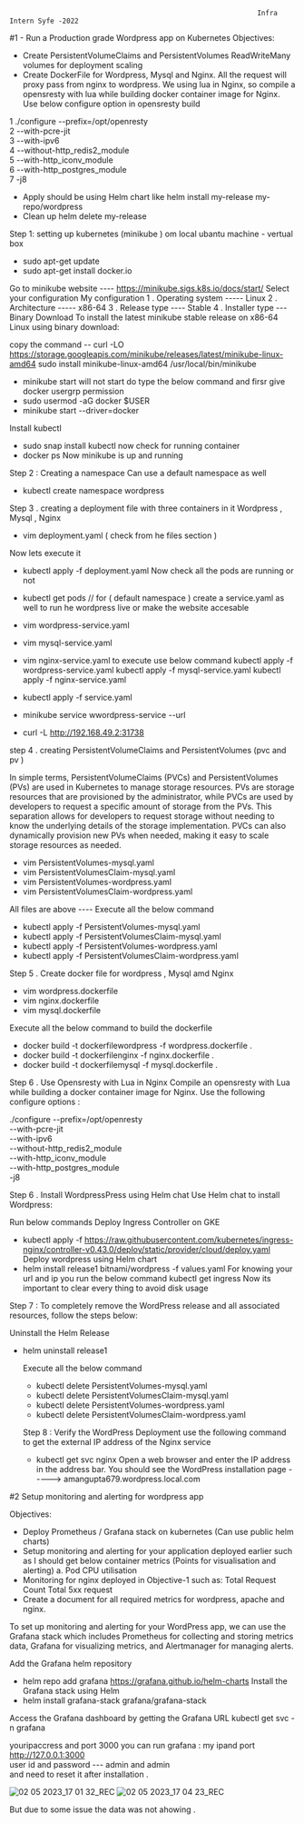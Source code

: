                                                                  Infra Intern Syfe -2022

#1 - Run a Production grade Wordpress app on Kubernetes
Objectives:
* Create PersistentVolumeClaims and PersistentVolumes
   ReadWriteMany volumes for deployment scaling
* Create DockerFile for Wordpress, Mysql and Nginx. All the request will proxy pass from nginx to wordpress. 
   We using lua in Nginx, so compile a opensresty with lua while building docker container image for Nginx. 
   Use below configure option in opensresty build
   
1 ./configure --prefix=/opt/openresty \
2             --with-pcre-jit \
3             --with-ipv6 \
4             --without-http_redis2_module \
5             --with-http_iconv_module \
6             --with-http_postgres_module \
7             -j8

* Apply should be using Helm chart like helm install my-release my-repo/wordpress 
* Clean up helm delete my-release

Step 1: setting up kubernetes (minikube ) om local ubantu machine - vertual box 
   *  sudo apt-get update
   *  sudo apt-get install docker.io
   
   Go to minikube website  ---- https://minikube.sigs.k8s.io/docs/start/
   Select your configuration 
   My configuration 
   1 . Operating system -----  Linux 
   2 . Architecture ----- x86-64 
   3 . Release type ---- Stable 
   4 . Installer type --- Binary Download 
   To install the latest minikube stable release on x86-64 Linux using binary download:
   
   copy the command -- curl -LO https://storage.googleapis.com/minikube/releases/latest/minikube-linux-amd64
                       sudo install minikube-linux-amd64 /usr/local/bin/minikube
                       
   * minikube start
   will not start do type the below command and firsr give docker usergrp permission 
   * sudo usermod -aG docker $USER
   * minikube start --driver=docker 
   
   Install kubectl 
   * sudo snap install kubectl 
   now check for running container 
   * docker ps 
   Now minikube is up and running 
   
Step 2 : Creating a namespace 
   Can use a default namespace as well 
   
   * kubectl create namespace wordpress
   
Step 3 . creating a deployment file with three containers in it Wordpress  , Mysql  , Nginx  
   * vim deployment.yaml ( check from he files section )
   
   Now lets execute it 
   * kubectl apply -f deployment.yaml 
   Now check all the pods are running or not 
   * kubectl get pods  // for ( default namespace ) 
   create a service.yaml as well to run he wordpress live or make the website accesable 
   * vim wordpress-service.yaml 
   * vim mysql-service.yaml
   * vim nginx-service.yaml
   to execute use below  command
   kubectl apply -f wordpress-service.yaml
   kubectl apply -f mysql-service.yaml
   kubectl apply -f nginx-service.yaml

   * kubectl apply -f service.yaml 
   * minikube service wwordpress-service --url
   * curl -L http://192.168.49.2:31738
   
   
step 4 . creating PersistentVolumeClaims and PersistentVolumes   (pvc and pv )
   
  In simple terms, PersistentVolumeClaims (PVCs) and PersistentVolumes (PVs) are used in Kubernetes to manage storage resources. PVs are storage resources that are provisioned by the administrator, while PVCs are used by developers to     request a specific amount of storage from the PVs. This separation allows for developers to request storage without needing to know the underlying details of the storage implementation. PVCs can also dynamically provision new PVs when   needed, making it easy to scale storage resources as needed. 

  * vim PersistentVolumes-mysql.yaml
  * vim PersistentVolumesClaim-mysql.yaml
  * vim PersistentVolumes-wordpress.yaml
  * vim PersistentVolumesClaim-wordpress.yaml
 
  All files are above ---- 
  Execute all the below command 
  * kubectl apply -f PersistentVolumes-mysql.yaml
  * kubectl apply -f PersistentVolumesClaim-mysql.yaml
  * kubectl apply -f PersistentVolumes-wordpress.yaml
  * kubectl apply -f PersistentVolumesClaim-wordpress.yaml
  
Step 5 . Create docker file for wordpress , Mysql amd Nginx   

  
  * vim wordpress.dockerfile
  * vim nginx.dockerfile
  * vim mysql.dockerfile
  

 Execute all the below command to build the dockerfile 
 
  * docker build -t dockerfilewordpress -f wordpress.dockerfile .
  * docker build -t dockerfilenginx -f nginx.dockerfile . 
  * docker build -t dockerfilemysql -f mysql.dockerfile . 
  
Step 6 . Use Opensresty with Lua in Nginx
Compile an opensresty with Lua while building a docker container image for Nginx. Use the following configure options : 

 ./configure --prefix=/opt/openresty \
--with-pcre-jit \
--with-ipv6 \
--without-http_redis2_module \
--with-http_iconv_module \
--with-http_postgres_module \
-j8

Step 6 . Install WordpressPress using Helm chat 
         Use Helm chat to install Wordpress: 
         
 Run below commands 
   Deploy Ingress Controller on GKE 
   * kubectl apply -f https://raw.githubusercontent.com/kubernetes/ingress-nginx/controller-v0.43.0/deploy/static/provider/cloud/deploy.yaml
Deploy wordpress using Helm chart
   *  helm install release1 bitnami/wordpress -f values.yaml 
For knowing your url and ip you run the below command 
kubectl get ingress 
Now its important to  clear every thing to avoid disk usage 

Step 7 : To completely remove the WordPress release and all associated resources, follow the steps below:

Uninstall the Helm Release

* helm uninstall release1

  Execute all the below command 
  * kubectl delete PersistentVolumes-mysql.yaml
  * kubectl delete PersistentVolumesClaim-mysql.yaml
  * kubectl delete PersistentVolumes-wordpress.yaml
  * kubectl delete PersistentVolumesClaim-wordpress.yaml
  
  Step 8 : Verify the WordPress Deployment use the following command to get the external IP address of the Nginx service
  * kubectl get svc nginx
  Open a web browser and enter the IP address in the address bar. You should see the WordPress installation page  ----->  amangupta679.wordpress.local.com
  
  

  
#2 Setup monitoring and alerting for wordpress app

Objectives:
 * Deploy Prometheus / Grafana stack on kubernetes (Can use public helm charts)
 * Setup monitoring and alerting for your application deployed earlier such as I should get below container    metrics (Points for visualisation and alerting)
  a. Pod CPU utilisation
* Monitoring for nginx deployed in Objective-1 such as: 
  Total Request Count
  Total 5xx request
* Create a document for all required metrics for wordpress, apache and nginx.


To set up monitoring and alerting for your WordPress app, we can use the Grafana stack which includes Prometheus for collecting and storing metrics data, Grafana for visualizing metrics, and Alertmanager for managing alerts.

Add the Grafana helm repository
* helm repo add grafana https://grafana.github.io/helm-charts
Install the Grafana stack using Helm
* helm install grafana-stack grafana/grafana-stack

Access the Grafana dashboard by getting the Grafana URL
kubectl get svc -n grafana

youripaccress and port 3000 you can run grafana :
my ipand port http://127.0.0.1:3000  
user id and password --- admin and admin  
and need to reset it after installation  . 





![02 05 2023_17 01 32_REC](https://user-images.githubusercontent.com/56467452/235656956-7694f56e-0300-4b5e-ad34-f9d6ce9742c3.png)
![02 05 2023_17 04 23_REC](https://user-images.githubusercontent.com/56467452/235656974-255bd34d-ab12-4920-bc9b-e2518a4e52ab.png)

But due to some issue the data was not ahowing   . 
   
